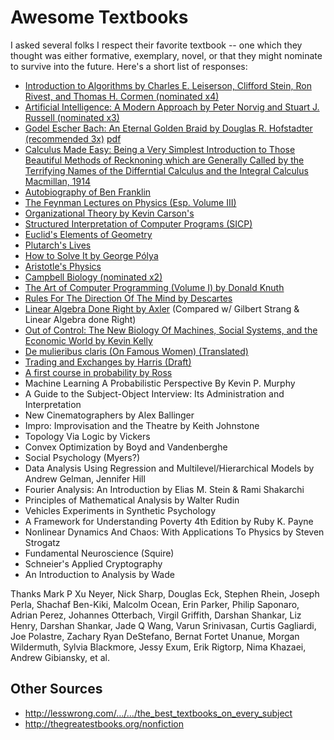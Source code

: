# Awesome Textbooks

I asked several folks I respect their favorite textbook -- one which they thought was either formative, exemplary, novel, or that they might nominate to survive into the future. Here's a short list of responses:

* [Introduction to Algorithms by Charles E. Leiserson, Clifford Stein, Ron Rivest, and Thomas H. Cormen (nominated x4)](citc.ui.ac.ir/zamani/clrs.pdf)
* [Artificial Intelligence: A Modern Approach by Peter Norvig and Stuart J. Russell (nominated x3)](http://www.cin.ufpe.br/~tfl2/artificial-intelligence-modern-approach.9780131038059.25368.pdf)
* [Godel Escher Bach: An Eternal Golden Braid by Douglas R. Hofstadter (recommended 3x)](https://archive.org/details/GEBen_201404) [pdf](http://www.physixfan.com/wp-content/files/GEBen.pdf)
* [Calculus Made Easy: Being a Very Simplest Introduction to Those Beautiful Methods of Recknoning which are Generally Called by the Terrifying Names of the Differntial Calculus and the Integral Calculus Macmillan, 1914](https://archive.org/details/CalculusMadeEasy)
* [Autobiography of Ben Franklin](https://archive.org/details/autobiographybe00frangoog)
* [The Feynman Lectures on Physics (Esp. Volume III)](https://archive.org/details/TheFeynmanLecturesOnPhysicsVolumes1_3_1963)
* [Organizational Theory by Kevin Carson's](http://www.mutualist.org/sitebuildercontent/sitebuilderfiles/otkc11.pdf)
* [Structured Interpretation of Computer Programs (SICP)](http://web.mit.edu/alexmv/6.037/sicp.pdf)
* [Euclid's Elements of Geometry](https://archive.org/details/tayloreuclid00euclrich)
* [Plutarch's Lives](http://classics.mit.edu/Browse/browse-Plutarch.html)
* [How to Solve It by George Pólya](https://notendur.hi.is/hei2/teaching/Polya_HowToSolveIt.pdf)
* [Aristotle's Physics](https://archive.org/stream/AristotleOrganon/AristotleOrganoncollectedWorks#page/n601/mode/2up)
* [Campbell Biology (nominated x2)](http://m-learning.zju.edu.cn/G2S/eWebEditor/uploadfile/20120925133308427.pdf)
* [The Art of Computer Programming (Volume I) by Donald Knuth](http://broiler.astrometry.net/~kilian/The_Art_of_Computer_Programming%20-%20Vol%201.pdf)
* [Rules For The Direction Of The Mind by Descartes](https://archive.org/details/descartessrulesf032479mbp)
* [Linear Algebra Done Right by Axler](https://math-test.googlecode.com/files/Linear%20Algebra%20Done%20Right,%202nd%20Ed%20-%20Sheldon%20Axler.pdf) (Compared w/ Gilbert Strang & Linear Algebra done Right)
* [Out of Control: The New Biology Of Machines, Social Systems, and the Economic World by Kevin Kelly](http://kk.org/mt-files/books-mt/ooc-mf.pdf)
* [De mulieribus claris (On Famous Women) (Translated)](https://books.google.com/books?id=pArYB6VgRq8C&pg=PA3&source=gbs_toc_r&cad=3#v=onepage)
* [Trading and Exchanges by Harris (Draft)](http://www-bcf.usc.edu/~lharris/Trading/Book/Book-extract.pdf)
* [A first course in probability by Ross](http://zalsiary.kau.edu.sa/Files/0009120/Files/119387_A_First_Course_in_Probability_8th_Edition.pdf)
* Machine Learning A Probabilistic Perspective By Kevin P. Murphy
* A Guide to the Subject-Object Interview: Its Administration and Interpretation
* New Cinematographers by Alex Ballinger
* Impro: Improvisation and the Theatre by Keith Johnstone
* Topology Via Logic by Vickers
* Convex Optimization by Boyd and Vandenberghe
* Social Psychology (Myers?)
* Data Analysis Using Regression and Multilevel/Hierarchical Models by Andrew Gelman, Jennifer Hill
* Fourier Analysis: An Introduction by Elias M. Stein & Rami Shakarchi
* Principles of Mathematical Analysis by Walter Rudin
* Vehicles Experiments in Synthetic Psychology
* A Framework for Understanding Poverty 4th Edition by Ruby K. Payne
* Nonlinear Dynamics And Chaos: With Applications To Physics by Steven Strogatz
* Fundamental Neuroscience (Squire)
* Schneier's Applied Cryptography
* An Introduction to Analysis by Wade

Thanks Mark P Xu Neyer, Nick Sharp, Douglas Eck, Stephen Rhein, Joseph Perla,
Shachaf Ben-Kiki, Malcolm Ocean, Erin Parker, Philip Saponaro, Adrian Perez,
Johannes Otterbach, Virgil Griffith, Darshan Shankar, Liz Henry, Darshan
Shankar, Jade Q Wang, Varun Srinivasan, Curtis Gagliardi, Joe Polastre, Zachary
Ryan DeStefano, Bernat Fortet Unanue, Morgan Wildermuth, Sylvia Blackmore, Jessy
Exum, Erik Rigtorp, Nima Khazaei, Andrew Gibiansky, et al.

## Other Sources

* http://lesswrong.com/…/…/the_best_textbooks_on_every_subject
* http://thegreatestbooks.org/nonfiction